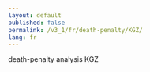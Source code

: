 ```yaml
---
layout: default
published: false
permalink: /v3_1/fr/death-penalty/KGZ/
lang: fr
---
```


death-penalty analysis KGZ
